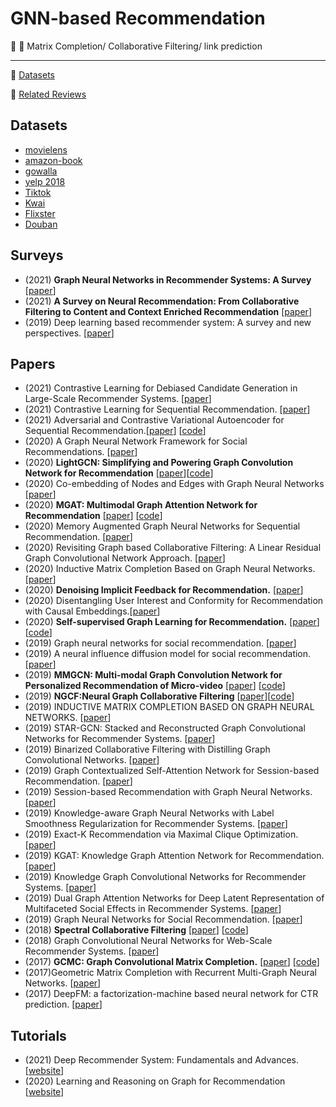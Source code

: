 # GNN-based Recommendation

:memo: :high_brightness: Matrix Completion/ Collaborative Filtering/ link prediction 

***
:high_brightness: [Datasets](#datasets)

:high_brightness: [Related Reviews](#related-reviews)


## Datasets
- [movielens](https://grouplens.org/datasets/movielens/)
- [amazon-book](https://jmcauley.ucsd.edu/data/amazon/)
- [gowalla](https://snap.stanford.edu/data/loc-gowalla.html)
- [yelp 2018](https://www.yelp.com/dataset)
- [Tiktok](http://ai-lab-challenge.bytedance.com/tce/vc/)
- [Kwai](https://www.kuaishou.com/activity/uimc)
- [Flixster](https://figshare.com/articles/dataset/Flixster-dataset_zip/5677741)
- [Douban](https://www.heywhale.com/mw/dataset/58acf6f1d2445916845b4033)



##  Surveys
- (2021) **Graph Neural Networks in Recommender Systems: A Survey** [[paper](https://arxiv.org/pdf/2011.02260.pdf)]
- (2021) **A Survey on Neural Recommendation: From Collaborative Filtering to Content and Context Enriched Recommendation** [[paper](https://www.zhuanzhi.ai/paper/cbf33028b44f85138520717fd1d72792)]
- (2019) Deep learning based recommender system: A survey and new perspectives. [[paper](https://arxiv.org/pdf/1707.07435.pdf)]


## Papers

- (2021) Contrastive Learning for Debiased Candidate Generation in Large-Scale Recommender Systems. [[paper](https://arxiv.org/abs/2005.12964)]
- (2021) Contrastive Learning for Sequential Recommendation. [[paper](https://arxiv.org/abs/2010.14395)]
- (2021) Adversarial and Contrastive Variational Autoencoder for Sequential Recommendation.[[paper](https://arxiv.org/pdf/2103.10693.pdf)] [[code](https://github.com/ACVAE/ACVAE-PyTorch)]
- (2020) A Graph Neural Network Framework for Social Recommendations. [[paper](https://ieeexplore.ieee.org/abstract/document/9139346)]
- (2020) **LightGCN: Simplifying and Powering Graph Convolution Network for Recommendation** [[paper](https://arxiv.org/abs/2002.02126)][[code](https://github.com/gusye1234/pytorch-light-gcn)]
- (2020) Co-embedding of Nodes and Edges with Graph Neural Networks [[paper](https://arxiv.org/abs/2010.13242)]
- (2020) **MGAT: Multimodal Graph Attention Network for Recommendation** [[paper](https://www.researchgate.net/profile/Zhulin-Tao/publication/341324971_MGAT_Multimodal_Graph_Attention_Network_for_Recommendation/links/60535c5d299bf17367521ac4/MGAT-Multimodal-Graph-Attention-Network-for-Recommendation.pdf)] [[code]( https://github.com/zltao/MGAT)]
- (2020) Memory Augmented Graph Neural Networks for Sequential Recommendation. [[paper](https://arxiv.org/abs/1912.11730)]
- (2020) Revisiting Graph based Collaborative Filtering: A Linear Residual Graph Convolutional Network Approach. [[paper](https://arxiv.org/abs/2001.10167)]
- (2020) Inductive Matrix Completion Based on Graph Neural Networks. [[paper](https://openreview.net/pdf?id=ByxxgCEYDS)]
- (2020) **Denoising Implicit Feedback for Recommendation.** [[paper](https://arxiv.org/abs/2006.04153)]
- (2020) Disentangling User Interest and Conformity for Recommendation with Causal Embeddings.[[paper](https://arxiv.org/abs/2006.11011)]
- (2020) **Self-supervised Graph Learning for Recommendation.**  [[paper](https://arxiv.org/pdf/2010.10783.pdf)] [[code](https://github.com/wujcan/SGL)]
- (2019) Graph neural networks for social recommendation. [[paper](https://arxiv.org/pdf/1902.07243.pdf)]
- (2019) A neural influence diffusion model for social recommendation. [[paper](https://arxiv.org/pdf/1904.10322.pdf)]
- (2019) **MMGCN: Multi-modal Graph Convolution Network for Personalized Recommendation of Micro-video** [[paper](http://staff.ustc.edu.cn/~hexn/papers/mm19-MMGCN.pdf)] [[code](https://github.com/weiyinwei/MMGCN)]
- (2019) **NGCF:Neural Graph Collaborative Filtering** [[paper](https://arxiv.org/abs/1905.08108)][[code]( https://github.com/xiangwang1223/neural_graph_collaborative_filtering)]
- (2019) INDUCTIVE MATRIX COMPLETION BASED ON GRAPH NEURAL NETWORKS. [[paper](https://arxiv.org/abs/1904.12058)]
- (2019) STAR-GCN: Stacked and Reconstructed Graph Convolutional Networks for Recommender Systems. [[paper](https://arxiv.org/pdf/1905.13129.pdf)]
- (2019) Binarized Collaborative Filtering with Distilling Graph Convolutional Networks. [[paper](https://arxiv.org/pdf/1906.01829.pdf)]
- (2019) Graph Contextualized Self-Attention Network for Session-based Recommendation. [[paper](https://www.ijcai.org/proceedings/2019/0547.pdf)]
- (2019) Session-based Recommendation with Graph Neural Networks.[[paper](https://arxiv.org/pdf/1811.00855.pdf)]
- (2019) Knowledge-aware Graph Neural Networks with Label Smoothness Regularization for Recommender Systems. [[paper](https://arxiv.org/pdf/1905.04413)]
- (2019) Exact-K Recommendation via Maximal Clique Optimization. [[paper](https://arxiv.org/pdf/1905.07089)]
- (2019) KGAT: Knowledge Graph Attention Network for Recommendation. [[paper](https://arxiv.org/pdf/1905.07854)]  
- (2019) Knowledge Graph Convolutional Networks for Recommender Systems. [[paper](https://arxiv.org/pdf/1904.12575.pdf)]  
- (2019) Dual Graph Attention Networks for Deep Latent Representation of Multifaceted Social Effects in Recommender Systems. [[paper](https://arxiv.org/pdf/1903.10433.pdf)]  
- (2019) Graph Neural Networks for Social Recommendation. [[paper](https://arxiv.org/pdf/1902.07243.pdf)]
- (2018) **Spectral Collaborative Filtering** [[paper](https://arxiv.org/abs/1808.10523)] [[code](https://github.com/lzheng21/SpectralCF)]
- (2018) Graph Convolutional Neural Networks for Web-Scale Recommender Systems. [[paper](https://arxiv.org/abs/1806.01973)]
- (2017) **GCMC: Graph Convolutional Matrix Completion.** [[paper](https://arxiv.org/abs/1706.02263)] [[code](https://github.com/hengruizhang98/GCMC-Pytorch-dgl)]
- (2017)Geometric Matrix Completion with Recurrent Multi-Graph Neural Networks. [[paper](https://arxiv.org/abs/1704.06803)]
- (2017) DeepFM: a factorization-machine based neural network for CTR prediction. [[paper](https://arxiv.org/pdf/1703.04247.pdf)]

	
	
## Tutorials
- (2021) Deep Recommender System: Fundamentals and Advances. [[website](https://deeprs-tutorial.github.io)]
- (2020) Learning and Reasoning on Graph for Recommendation  [[website](https://next-nus.github.io/)]
